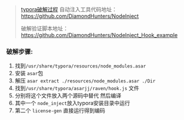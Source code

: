 > [typora破解过程](https://www.52pojie.cn/thread-1710146-1-1.html)  自动注入工具代码地址：https://github.com/DiamondHunters/NodeInject
>
> 破解验证脚本地址：https://github.com/DiamondHunters/NodeInject_Hook_example

### 破解步骤:

1. 找到`/usr/share/typora/resources/node_modules.asar`
2. 安装 `asar`包
3. 解压 `asar extract ./resources/node_modules.asar ./Dir` 
4. 找到`/usr/share/typora/asarjj/raven/hook.js` 文件
5. 分别将这个文件放入两个源码中替代 然后编译
6. 其中一个 `node_inject`放入typora安装目录中运行
7. 第二个 `license-gen` 直接运行得到编码



